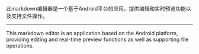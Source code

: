 此markdown编辑器是一个基于Android平台的应用，提供编辑和实时预览功能以及支持文件操作。

---

This markdown editor is an application based on the Android platform, providing editing and real-time preview functions as well as supporting file operations.

